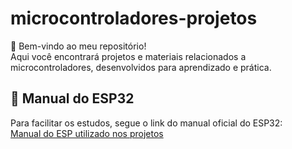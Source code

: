 # microcontroladores-projetos  
👋 Bem-vindo ao meu repositório!  
Aqui você encontrará projetos e materiais relacionados a microcontroladores, desenvolvidos para aprendizado e prática.  

## 📖 Manual do ESP32  
Para facilitar os estudos, segue o link do manual oficial do ESP32:  
[Manual do ESP utilizado nos projetos](https://github.com/mwbr7/microcontroladores-projetos/blob/main/arquivos-fundamentais/ESP32%20Basic%20Starter%20Kit%20Tutorial.pdf)  
